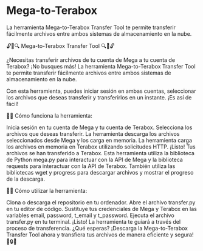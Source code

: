 # Mega-to-Terabox
La herramienta Mega-to-Terabox Transfer Tool te permite transferir fácilmente archivos entre ambos sistemas de almacenamiento en la nube.

🔓🤖🔍 Mega-to-Terabox Transfer Tool 🔍🤖🔓

¿Necesitas transferir archivos de tu cuenta de Mega a tu cuenta de Terabox? ¡No busques más! La herramienta Mega-to-Terabox Transfer Tool te permite transferir fácilmente archivos entre ambos sistemas de almacenamiento en la nube.

Con esta herramienta, puedes iniciar sesión en ambas cuentas, seleccionar los archivos que deseas transferir y transferirlos en un instante. ¡Es así de fácil!

👨‍💻 Cómo funciona la herramienta:

Inicia sesión en tu cuenta de Mega y tu cuenta de Terabox.
Selecciona los archivos que deseas transferir.
La herramienta descarga los archivos seleccionados desde Mega y los carga en memoria.
La herramienta carga los archivos en memoria en Terabox utilizando solicitudes HTTP.
¡Listo! Tus archivos se han transferido a Terabox.
Esta herramienta utiliza la biblioteca de Python mega.py para interactuar con la API de Mega y la biblioteca requests para interactuar con la API de Terabox. También utiliza las bibliotecas wget y progress para descargar archivos y mostrar el progreso de la descarga.

👨‍💻 Cómo utilizar la herramienta:

Clona o descarga el repositorio en tu ordenador.
Abre el archivo transfer.py en tu editor de código.
Sustituye tus credenciales de Mega y Terabox en las variables email, password, t_email y t_password.
Ejecuta el archivo transfer.py en tu terminal.
¡Listo! La herramienta te guiará a través del proceso de transferencia.
¿Qué esperas? ¡Descarga la Mega-to-Terabox Transfer Tool ahora y transfiera tus archivos de manera eficiente y segura! 🚀🔒💾
